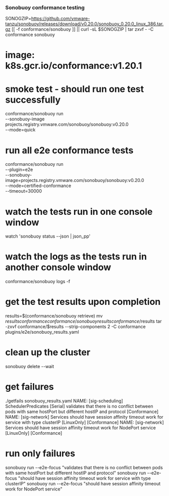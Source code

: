 
### Sonobuoy conformance testing

SONOGZIP=https://github.com/vmware-tanzu/sonobuoy/releases/download/v0.20.0/sonobuoy_0.20.0_linux_386.tar.gz
[[ -f conformance/sonobuoy ]] || curl -sL $SONOGZIP | tar zxvf - -C conformance sonobuoy

# image: k8s.gcr.io/conformance:v1.20.1

# smoke test - should run one test successfully

conformance/sonobuoy run\
 --sonobuoy-image projects.registry.vmware.com/sonobuoy/sonobuoy:v0.20.0\
 --mode=quick

# run all e2e conformance tests

conformance/sonobuoy run\
 --plugin=e2e\
 --sonobuoy-image=projects.registry.vmware.com/sonobuoy/sonobuoy:v0.20.0\
 --mode=certified-conformance\
 --timeout=30000

# watch the tests run in one console window

watch 'sonobuoy status --json | json_pp'

# watch the logs as the tests run in another console window

conformance/sonobuoy logs -f

# get the test results upon completion

results=$(conformance/sonobuoy retrieve)
mv $results conformance
conformance/sonobuoy results conformance/$results
tar -zxvf conformance/$results --strip-components 2 -C conformance plugins/e2e/sonobuoy_results.yaml

# clean up the cluster

sonobuoy delete --wait

# get failures

./getfails sonobuoy_results.yaml
NAME: [sig-scheduling] SchedulerPredicates [Serial] validates that there is no conflict between pods with same hostPort but different hostIP and protocol [Conformance]
NAME: [sig-network] Services should have session affinity timeout work for service with type clusterIP [LinuxOnly] [Conformance]
NAME: [sig-network] Services should have session affinity timeout work for NodePort service [LinuxOnly] [Conformance]

# run only failures

sonobuoy run --e2e-focus "validates that there is no conflict between pods with same hostPort but different hostIP and protocol"
sonobuoy run --e2e-focus "should have session affinity timeout work for service with type clusterIP"
sonobuoy run --e2e-focus "should have session affinity timeout work for NodePort service"
